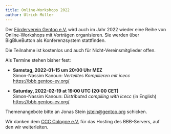 ```yaml
---
title: Online-Workshops 2022
author: Ulrich Müller
---
```


Der [Förderverein Gentoo e.V.](https://gentoo-ev.org/) wird auch
im Jahr 2022 wieder eine Reihe von Online-Workshops mit Vorträgen
organisieren. Sie werden über BigBlueButton als Konferenzsystem
stattfinden.

Die Teilnahme ist kostenlos und auch für Nicht-Vereinsmitglieder offen.

Als Termine stehen bisher fest:

- **Samstag, 2022-01-15 um 20:00 Uhr MEZ**  
  Simon-Nassim Kanoun: *Verteiltes Kompilieren mit icecc*  
  <https://bbb.gentoo-ev.org/>

- **Saturday, 2022-02-19 at 19:00 UTC (20:00 CET)**  
  Simon-Nassim Kanoun: *Distributed compiling with icecc* (in English)  
  <https://bbb.gentoo-ev.org/>

Themenangebote bitte an Jonas Stein <jstein@gentoo.org> schicken.

Wir danken dem [CCC Cologne e.V.](https://koeln.ccc.de/) für das
Hosting des BBB-Servers, auf den wir weiterleiten.
